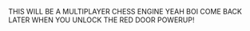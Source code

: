 THIS WILL BE A MULTIPLAYER CHESS ENGINE YEAH BOI COME BACK LATER WHEN YOU UNLOCK THE RED DOOR POWERUP!
